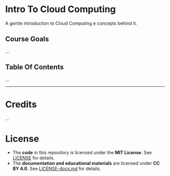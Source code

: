# Intro To Cloud Computing
 A gentle introduction to Cloud Computing e concepts behind it.

 ## Course Goals
 ...

 ## Table Of Contents
 ...

---
 # Credits
...

# License  
- The **code** in this repository is licensed under the **MIT License**. See [LICENSE](LICENSE) for details.  
- The **documentation and educational materials** are licensed under **CC BY 4.0**. See [LICENSE-docs.md](LICENSE-docs.md) for details.  
